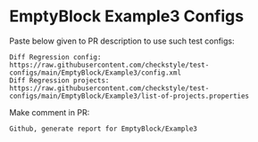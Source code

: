 # EmptyBlock Example3 Configs
Paste below given to PR description to use such test configs:
```
Diff Regression config: https://raw.githubusercontent.com/checkstyle/test-configs/main/EmptyBlock/Example3/config.xml
Diff Regression projects: https://raw.githubusercontent.com/checkstyle/test-configs/main/EmptyBlock/Example3/list-of-projects.properties
```
Make comment in PR:
```
Github, generate report for EmptyBlock/Example3
```
